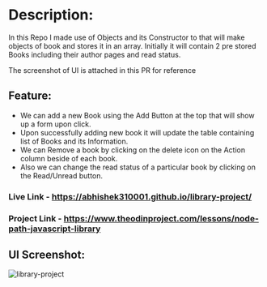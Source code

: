 # Description:

In this Repo I made use of Objects and its Constructor to that will make objects of book and stores it in an array. Initially it will contain 2 pre stored Books including their author pages and read status.

The screenshot of UI is attached in this PR for reference

## Feature:

- We can add a new Book using the Add Button at the top that will show up a form upon click.
- Upon successfully adding new book it will update the table containing list of Books and its Information.
- We can Remove a book by clicking on the delete icon on the Action column beside of each book.
- Also we can change the read status of a particular book by clicking on the Read/Unread button.

### Live Link - https://abhishek310001.github.io/library-project/

### Project Link - https://www.theodinproject.com/lessons/node-path-javascript-library

## UI Screenshot:

![library-project](https://user-images.githubusercontent.com/128154648/231992934-e676c409-ae57-4c35-b6ea-597ce38c0bcb.png)
